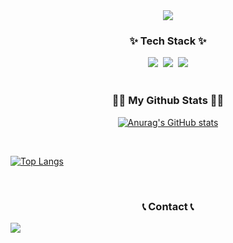 <!--타이틀 부분-->
<div align="center">
 <img src="https://capsule-render.vercel.app/api?type=cylinder&height=300&color=gradient&text=Hi%20Im%20Chae%20Haebyeong&textBg=false" />

</div>

<!--내용 부분-->
<h3 align="center">✨ Tech Stack ✨</h3>
<div align="center">
  <img src="https://img.shields.io/badge/C-00599C?style=for-the-badge&logo=c&logoColor=white" />&nbsp
  <img src="https://img.shields.io/badge/C%2B%2B-00599C?style=for-the-badge&logo=c%2B%2B&logoColor=white" />&nbsp

  <img src="https://img.shields.io/badge/unrealengine-%23313131.svg?style=for-the-badge&logo=unrealengine&logoColor=white" />
</div>

<br>
<h3 align="center">👩‍💻 My Github Stats 👩‍💻</h3>
<div align="center">

[![Anurag's GitHub stats](https://github-readme-stats.vercel.app/api?username=MarineChae&hide_title=true&show_icons=true&include_all_commits=true&disable_animations=true&theme=vue)](https://github.com/anuraghazra/github-readme-stats)
</div>


<br>

[![Top Langs](https://github-readme-stats.vercel.app/api/top-langs/?username=MarineChae&layout=compact)](https://github.com/MarineChae/github-readme-stats)


</div>




<br>
<h3 align="center">📞 Contact 📞</h3>
<div align="center">
<div style="display:flex; flex-direction:row;">
<a href="mailto:zawc0348@gmail.com"><img src="https://img.shields.io/badge/Gmail-d14836?style=flat-square&logo=Gmail&logoColor=white&link=kimhyein7110@gmail.com"/></a>
</p>

